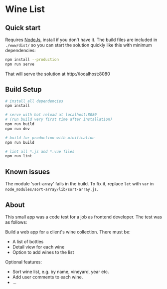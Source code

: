 # Wine List

## Quick start
Requires [NodeJs](https://nodejs.org/), install if you don't have it. 
The build files are included in `./www/dist/` so you can start 
the solution quickly like this with minimum dependencies:
```bash
npm install --production
npm run serve
```
That will serve the solution at http://localhost:8080

## Build Setup

``` bash
# install all dependencies
npm install

# serve with hot reload at localhost:8080 
# (run build very first time after installation)
npm run build
npm run dev

# build for production with minification
npm run build

# lint all *.js and *.vue files
npm run lint
```

## Known issues

The module 'sort-array' fails in the build. To fix it, 
replace `let` with `var` in 
`node_modules/sort-array/lib/sort-array.js`.

## About
This small app was a code test for a job as frontend developer. 
The test was as follows:

Build a web app for a client's wine collection. There must be:
- A list of bottles
- Detail view for each wine
- Option to add wines to the list

Optional features:
- Sort wine list, e.g. by name, vineyard, year etc.
- Add user comments to each wine.
- ...

